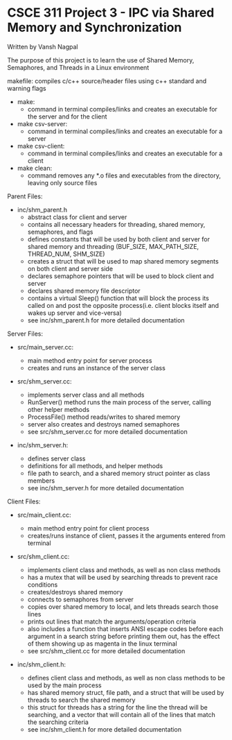 
# CSCE 311 Project 3 - IPC via Shared Memory and Synchronization
Written by Vansh Nagpal

The purpose of this project is to learn the use of Shared Memory, Semaphores, and Threads in a Linux environment

makefile: compiles c/c++ source/header files using c++ standard and warning flags
  - make: 
    - command in terminal compiles/links and creates an executable for the server and for the client
  - make csv-server:
    - command in terminal compiles/links and creates an executable for a server
  - make csv-client: 
    - command in terminal compiles/links and creates an executable for a client
  - make clean: 
    - command removes any *.o files and executables from the directory, leaving only source files

Parent Files:

  - inc/shm_parent.h
    - abstract class for client and server
    - contains all necessary headers for threading, shared memory, semaphores, and flags
    - defines constants that will be used by both client and server for shared memory and threading (BUF_SIZE, MAX_PATH_SIZE, THREAD_NUM, SHM_SIZE)
    - creates a struct that will be used to map shared memory segments on both client and server side
    - declares semaphore pointers that will be used to block client and server
    - declares shared memory file descriptor
    - contains a virtual Sleep() function that will block the process its called on and post the opposite process(i.e. client blocks itself and wakes up server and vice-versa)
    - see inc/shm_parent.h for more detailed documentation

Server Files:

  - src/main_server.cc:
    - main method entry point for server process
    - creates and runs an instance of the server class

  - src/shm_server.cc:
    - implements server class and all methods
    - RunServer() method runs the main process of the server, calling other helper methods
    - ProcessFile() method reads/writes to shared memory
    - server also creates and destroys named semaphores
    - see src/shm_server.cc for more detailed documentation

  - inc/shm_server.h:
    - defines server class
    - definitions for all methods, and helper methods
    - file path to search, and a shared memory struct pointer as class members
    - see inc/shm_server.h for more detailed documentation


Client Files:

  - src/main_client.cc:
    - main method entry point for client process
    - creates/runs instance of client, passes it the arguments entered from terminal

  - src/shm_client.cc:
    - implements client class and methods, as well as non class methods
    - has a mutex that will be used by searching threads to prevent race conditions
    - creates/destroys shared memory
    - connects to semaphores from server
    - copies over shared memory to local, and lets threads search those lines
    - prints out lines that match the arguments/operation criteria
    - also includes a function that inserts ANSI escape codes before each argument in a search string before printing them out, has the effect of them showing up as magenta in the linux terminal
    - see src/shm_client.cc for more detailed documentation

  - inc/shm_client.h:
    - defines client class and methods, as well as non class methods to be used by the main process
    - has shared memory struct, file path, and a struct that will be used by threads to search the shared memory
    - this struct for threads has a string for the line the thread will be searching, and a vector that will contain all of the lines that match the searching criteria
    - see inc/shm_client.h for more detailed documentation
